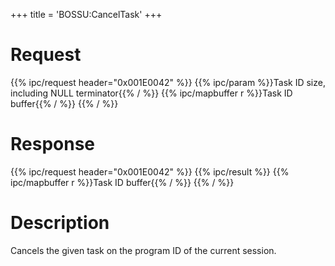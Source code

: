 +++
title = 'BOSSU:CancelTask'
+++

# Request

{{% ipc/request header="0x001E0042" %}}
{{% ipc/param %}}Task ID size, including NULL terminator{{% / %}}
{{% ipc/mapbuffer r %}}Task ID buffer{{% / %}}
{{% / %}}

# Response

{{% ipc/request header="0x001E0042" %}}
{{% ipc/result %}}
{{% ipc/mapbuffer r %}}Task ID buffer{{% / %}}
{{% / %}}

# Description

Cancels the given task on the program ID of the current session.
